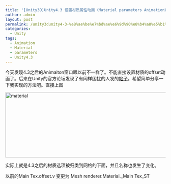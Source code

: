 ```yaml
---
title: '[Unity3D]Unity4.3 设置材质属性动画（Material parameters Animation）'
author: admin
layout: post
permalink: /unity3dunity4-3-%e8%ae%be%e7%bd%ae%e6%9d%90%e8%b4%a8%e5%b1%9e%e6%80%a7%e5%8a%a8%e7%94%bb%ef%bc%88material-parameters-animation%ef%bc%89/
categories:
  - Unity
tags:
  - Animation
  - Material
  - parameters
  - Unity4.3
---
```

今天发现4.3之后的Animaiton窗口跟以前不一样了。不能直接设置材质的offset动画了。后来在Unity的官方论坛发现了有同样困扰的人发的[帖子][1]。希望简单分享一下我实现的方法吧。直接上图

<img class="alignnone size-large wp-image-29" alt="material" src="http://www.iappfan.com/wp-content/uploads/2014/01/material-1024x349.png" width="604" height="205" />

实际上就是4.3之后的材质选项被归类到网格的下面，并且名称也发生了变化。

以前的Main Tex.offset.v 变更为 Mesh renderer.Material.\_Main Tex\_ST

&nbsp;

 [1]: http://forum.unity3d.com/threads/211535-Problem-with-animation-material-parameters-in-Unity4-3